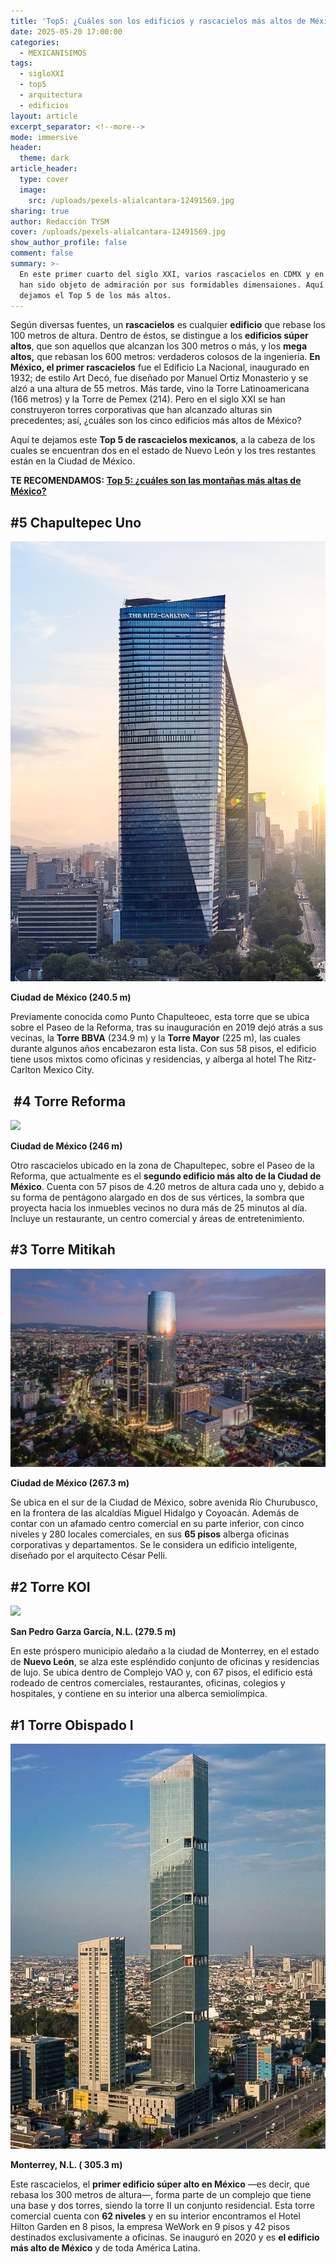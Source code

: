 ```yaml
---
title: 'Top5: ¿Cuáles son los edificios y rascacielos más altos de México?'
date: 2025-05-20 17:00:00
categories:
  - MEXICANISIMOS
tags:
  - sigloXXI
  - top5
  - arquitectura
  - edificios
layout: article
excerpt_separator: <!--more-->
mode: immersive
header:
  theme: dark
article_header:
  type: cover
  image:
    src: /uploads/pexels-alialcantara-12491569.jpg
sharing: true
author: Redacción TYSM
cover: /uploads/pexels-alialcantara-12491569.jpg
show_author_profile: false
comment: false
summary: >-
  En este primer cuarto del siglo XXI, varios rascacielos en CDMX y en Monterrey
  han sido objeto de admiración por sus formidables dimensaiones. Aquí te
  dejamos el Top 5 de los más altos.
---
```

Según diversas fuentes, un **rascacielos** es cualquier **edificio** que rebase los 100 metros de altura. Dentro de éstos, se distingue a los **edificios súper altos**, que son aquellos que alcanzan los 300 metros o más, y los **mega altos,** que rebasan los 600 metros: verdaderos colosos de la ingeniería. **En México, el primer rascacielos** fue el Edificio La Nacional, inaugurado en 1932; de estilo Art Decó, fue diseñado por Manuel Ortiz Monasterio y se alzó a una altura de 55 metros. Más tarde, vino la Torre Latinoamericana (166 metros) y la Torre de Pemex (214). Pero en el siglo XXI se han construyeron torres corporativas que han alcanzado alturas sin precedentes; así, ¿cuáles son los cinco edificios más altos de México?

Aquí te dejamos este **Top 5 de rascacielos mexicanos**, a la cabeza de los cuales se encuentran dos en el estado de Nuevo León y los tres restantes están en la Ciudad de México.

**TE RECOMENDAMOS:** [**Top 5: ¿cuáles son las montañas más altas de México?**](https://blog.tonoysumariachi.com/mexicanisimos/2022/07/26/top-5-las-montanas-mas-altas-de-mexico.html)

## \#5 Chapultepec Uno

![](/uploads/bovis-chapultepec-uno-cdmx-reforma.png)

**Ciudad de México (240.5 m)**

Previamente conocida como Punto Chapulteoec, esta torre que se ubica sobre el Paseo de la Reforma, tras su inauguración en 2019 dejó atrás a sus vecinas, la **Torre BBVA** (234.9 m) y la **Torre Mayor** (225 m), las cuales durante algunos años encabezaron esta lista. Con sus 58 pisos, el edificio tiene usos mixtos como oficinas y residencias, y alberga al hotel The Ritz-Carlton Mexico City.

## &nbsp;#4 Torre Reforma

![](https://upload.wikimedia.org/wikipedia/commons/thumb/d/d6/Torre_Reforma1707.jpg/500px-Torre_Reforma1707.jpg)

**Ciudad de México (246 m)**

Otro rascacielos ubicado en la zona de Chapultepec, sobre el Paseo de la Reforma, que actualmente es el **segundo edificio más alto de la Ciudad de México**. Cuenta con 57 pisos de 4.20 metros de altura cada uno y, debido a su forma de pentágono alargado en dos de sus vértices, la sombra que proyecta hacia los inmuebles vecinos no dura más de 25 minutos al día. Incluye un restaurante, un centro comercial y áreas de entretenimiento.

## \#3 Torre Mitikah

![](/uploads/mitikah.jpg)

**Ciudad de México (267.3 m)**

Se ubica en el sur de la Ciudad de México, sobre avenida Río Churubusco, en la frontera de las alcaldías Miguel Hidalgo y Coyoacán. Además de contar con un afamado centro comercial en su parte inferior, con cinco niveles y 280 locales comerciales, en sus **65 pisos** alberga oficinas corporativas y departamentos. Se le considera un edificio inteligente, diseñado por el arquitecto César Pelli.

## \#2 Torre KOI

![](https://upload.wikimedia.org/wikipedia/commons/thumb/b/b5/Ko_by_Victor_M._Torres.jpg/960px-Ko_by_Victor_M._Torres.jpg)

**San Pedro Garza García, N.L. (279.5 m)**

En este próspero municipio aledaño a la ciudad de Monterrey, en el estado de **Nuevo León**, se alza este espléndido conjunto de oficinas y residencias de lujo. Se ubica dentro de Complejo VAO y, con 67 pisos, el edificio está rodeado de centros comerciales, restaurantes, oficinas, colegios y hospitales, y contiene en su interior una alberca semiolímpica.

## \#1 Torre Obispado I

![](/uploads/obispado-torres.jpg)

**Monterrey, N.L. (&nbsp;305.3 m)**

Este rascacielos, el **primer edificio súper alto en México** —es decir, que rebasa los 300 metros de altura—, forma parte de un complejo que tiene una base y dos torres, siendo la torre II un conjunto residencial. Esta torre comercial cuenta con **62 niveles** y en su interior encontramos el Hotel Hilton Garden en 8 pisos, la empresa WeWork en 9 pisos y 42 pisos destinados exclusivamente a oficinas. Se inauguró en 2020 y es **el edificio más alto de México** y de toda América Latina.

&nbsp;